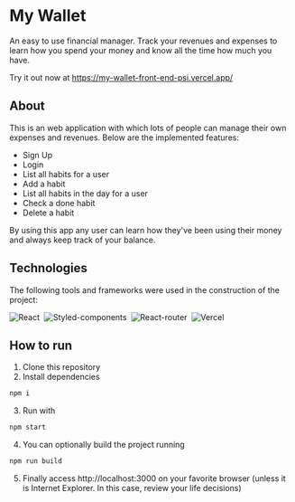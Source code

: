 # My Wallet

An easy to use financial manager. Track your revenues and expenses to learn how you spend your money and know all the time how much you have.

Try it out now at https://my-wallet-front-end-psi.vercel.app/

## About

This is an web application with which lots of people can manage their own expenses and revenues. Below are the implemented features:

- Sign Up
- Login
- List all habits for a user
- Add a habit
- List all habits in the day for a user
- Check a done habit
- Delete a habit

By using this app any user can learn how they've been using their money and always keep track of your balance.

## Technologies
The following tools and frameworks were used in the construction of the project:<br>

  ![React](https://img.shields.io/badge/React-20232A?style=for-the-badge&logo=react&logoColor=61DAFB)&nbsp;
  ![Styled-components](https://img.shields.io/badge/styled--components-DB7093?style=for-the-badge&logo=styled-components&logoColor=white)&nbsp;
  ![React-router](https://img.shields.io/badge/React_Router-CA4245?style=for-the-badge&logo=react-router&logoColor=white)&nbsp;
  ![Vercel](https://img.shields.io/badge/Vercel-000000?style=for-the-badge&logo=vercel&logoColor=white)&nbsp;
  
## How to run

1. Clone this repository
2. Install dependencies
```bash
npm i
```
3. Run with
```bash
npm start
```
4. You can optionally build the project running
```bash
npm run build
```
5. Finally access http://localhost:3000 on your favorite browser (unless it is Internet Explorer. In this case, review your life decisions)
